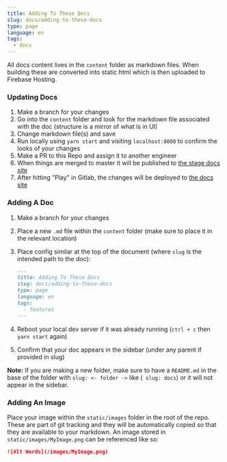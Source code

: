 ```yaml
---
title: Adding To These Docs
slug: docs/adding-to-these-docs
type: page
language: en
tags:
  - docs
---
```


All docs content lives in the `content` folder as markdown files. When building these are converted into static html which is then uploaded to Firebase Hosting.

### Updating Docs

1. Make a branch for your changes
1. Go into the `content` folder and look for the markdown file associated with the doc (structure is a mirror of what is in UI)
1. Change markdown file(s) and save
1. Run locally using `yarn start` and visiting `localhost:8000` to confirm the looks of your changes
1. Make a PR to this Repo and assign it to another engineer
1. When things are merged to master it will be published to [the stage docs site](https://fireadmin-stage-docs.firebaseapp.com)
1. After hitting "Play" in Gitlab, the changes will be deployed to [the docs site](https://fireadmin.io/docs)

### Adding A Doc

1. Make a branch for your changes
1. Place a new `.md` file within the `content` folder (make sure to place it in the relevant location)
1. Place config similar at the top of the document (where `slug` is the intended path to the doc):
  
    ```md
    ---
    title: Adding To These Docs
    slug: docs/adding-to-these-docs
    type: page
    language: en
    tags:
      - features
    ---
    ```
1. Reboot your local dev server if it was already running (`ctrl + c` then `yarn start` again)
1. Confirm that your doc appears in the sidebar (under any parent if provided in slug)

**Note:** If you are making a new folder, make sure to have a `README.md` in the base of the folder with `slug: <- folder ->` like (` slug: docs`) or it will not appear in the sidebar.

### Adding An Image

Place your image within the `static/images` folder in the root of the repo. These are part of git tracking and they will be automatically copied so that they are available to your markdown. An image stored in `static/images/MyImage.png` can be referenced like so:

```md
![Alt Words](/images/MyImage.png)
```